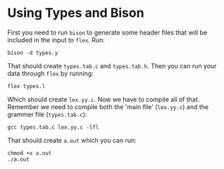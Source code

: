 Using Types and Bison
=============================================================================
First you need to run `bison` to generate some header files that will be
included in the input to `flex`. Run:

	bison -d types.y

That should create `types.tab.c` and `types.tab.h`. Then you can run your
data through `flex` by running:

	flex types.l

Which should create `lex.yy.c`. Now we have to compile all of that. Remember
we need to compile both the 'main file' (`lex.yy.c`) and the grammer file
(`types.tab.c`):

	gcc types.tab.c lex.yy.c -lfl

That should create `a.out` which you can run:

	chmod +x a.out
	./a.out

